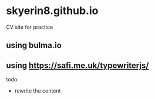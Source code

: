 # skyerin8.github.io

CV site for practice 

## using bulma.io
## using https://safi.me.uk/typewriterjs/

todo
* rewrite the content

